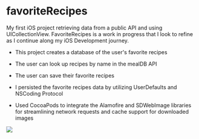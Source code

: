 # favoriteRecipes

My first iOS project retrieving data from a public API and using UICollectionView. FavoriteRecipes is a work in progress that I look to refine as I continue along my iOS Development journey.

- This project creates a database of the user's favorite recipes
- The user can look up recipes by name in the mealDB API
- The user can save their favorite recipes 

- I persisted the favorite recipes data by utilizing UserDefaults and NSCoding Protocol 
- Used CocoaPods to integrate the Alamofire and SDWebImage libraries for streamlining network requests and cache support for downloaded images

<img src="https://user-images.githubusercontent.com/67024373/92783154-2b327a00-f36b-11ea-92c6-e32134f26813.gif" />
